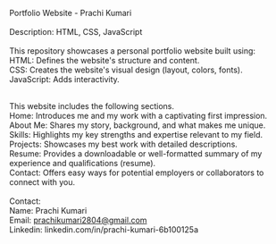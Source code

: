 Portfolio Website - Prachi Kumari<br>
<br>
Description: HTML, CSS, JavaScript<br>
<br>
This repository showcases a personal portfolio website built using:<br>
HTML: Defines the website's structure and content.<br>
CSS: Creates the website's visual design (layout, colors, fonts).<br>
JavaScript: Adds interactivity.<br>
<br>

This website includes the following sections.<br>
Home: Introduces me and my work with a captivating first impression.<br>
About Me: Shares my story, background, and what makes me unique.<br>
Skills: Highlights my key strengths and expertise relevant to my field.<br>
Projects: Showcases my best work with detailed descriptions.<br>
Resume: Provides a downloadable or well-formatted summary of my experience and qualifications (resume).<br>
Contact: Offers easy ways for potential employers or collaborators to connect with you.<br>
<br>
Contact:<br>
Name: Prachi Kumari<br>
Email: prachikumari2804@gmail.com<br>
Linkedin: linkedin.com/in/prachi-kumari-6b100125a<br>
